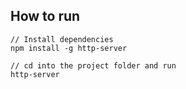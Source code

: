 ## How to run
```
// Install dependencies
npm install -g http-server 

// cd into the project folder and run
http-server
```
